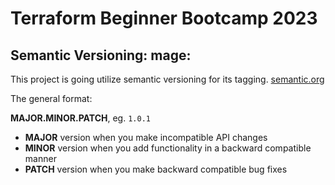 # Terraform Beginner Bootcamp 2023

## Semantic Versioning: mage:

This project is going utilize semantic versioning for its tagging.
[semantic.org](https://semver.org/) 

The general format:

**MAJOR.MINOR.PATCH**, eg. `1.0.1`

- **MAJOR** version when you make incompatible API changes
- **MINOR** version when you add functionality in a backward compatible manner
- **PATCH** version when you make backward compatible bug fixes